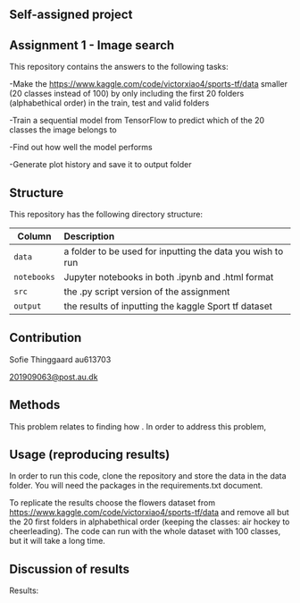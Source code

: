 ## Self-assigned project

## Assignment 1 - Image search

This repository contains the answers to the following tasks:

-Make the https://www.kaggle.com/code/victorxiao4/sports-tf/data smaller (20 classes instead of 100) by only including the first 20 folders (alphabethical order) in the train, test and valid folders

-Train a sequential model from TensorFlow to predict which of the 20 classes the image belongs to

-Find out how well the model performs

-Generate plot history and save it to output folder


## Structure

This repository has the following directory structure:

| Column | Description|
|--------|:-----------|
```data```| a folder to be used for inputting the data you wish to run
```notebooks``` | Jupyter notebooks in both .ipynb and .html format
```src``` | the .py script version of the assignment
```output``` | the results of inputting the kaggle Sport tf dataset

## Contribution

Sofie Thinggaard au613703

201909063@post.au.dk

## Methods

This problem relates to finding how . In order to address this problem, 

## Usage (reproducing results)

In order to run this code, clone the repository and store the data in the data folder. You will need the packages in the requirements.txt document.

To replicate the results choose the flowers dataset from https://www.kaggle.com/code/victorxiao4/sports-tf/data and remove all but the 20 first folders in alphabethical order (keeping the classes: air hockey to cheerleading). The code can run with the whole dataset with 100 classes, but it will take a long time.

## Discussion of results

Results:

